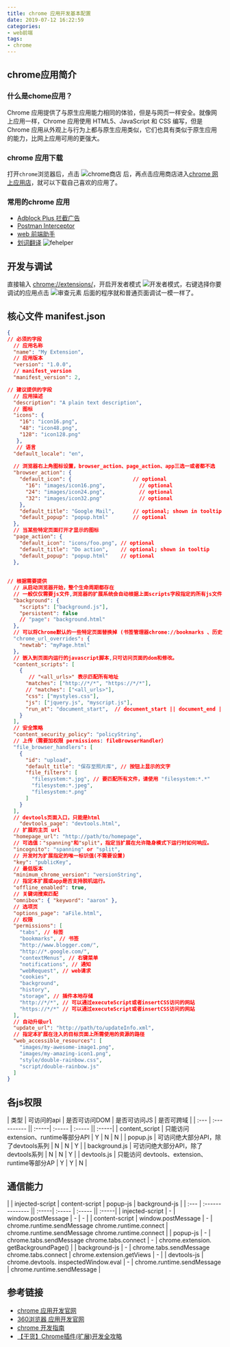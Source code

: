 ```yaml
---
title: chrome 应用开发基本配置
date: 2019-07-12 16:22:59
categories: 
- web前端
tags:
- chrome
---
```


## chrome应用简介

### 什么是chome应用？

Chrome 应用提供了与原生应用能力相同的体验，但是与网页一样安全。就像网上应用一样，Chrome 应用使用 HTML5、JavaScript 和 CSS 编写，但是 Chrome 应用从外观上与行为上都与原生应用类似，它们也具有类似于原生应用的能力，比网上应用可用的更强大。

### chrome 应用下载

打开`chrome`浏览器后，点击
![chrome商店](/images/chrome-extension/1.jpeg)
后，再点击应用商店进入[chrome 网上应用店](https://chrome.google.com/webstore/category/extensions)，就可以下载自己喜欢的应用了。

### 常用的chrome 应用

* [Adblock Plus 拦截广告](https://chrome.google.com/webstore/detail/adblock-plus-free-ad-bloc/cfhdojbkjhnklbpkdaibdccddilifddb?utm_source=chrome-ntp-icon) 
* [Postman Interceptor](https://chrome.google.com/webstore/detail/postman-interceptor/aicmkgpgakddgnaphhhpliifpcfhicfo?utm_source=chrome-ntp-icon)
* [web 前端助手](https://chrome.google.com/webstore/detail/web%E5%89%8D%E7%AB%AF%E5%8A%A9%E6%89%8Bfehelper/pkgccpejnmalmdinmhkkfafefagiiiad?utm_source=chrome-ntp-icon)
* [划词翻译](https://chrome.google.com/webstore/detail/%E5%88%92%E8%AF%8D%E7%BF%BB%E8%AF%91/ikhdkkncnoglghljlkmcimlnlhkeamad?utm_source=chrome-ntp-**icon**)
![fehelper](/images/chrome-extension/2.jpeg)

## 开发与调试

直接输入 [chrome://extensions/](chrome://extensions/)，开启开发者模式
![开发者模式](/images/chrome-extension/3.jpg)，右键选择你要调试的应用点击
![审查元素](/images/chrome-extension/4.jpg) 后面的程序就和普通页面调试一模一样了。

## 核心文件 manifest.json

```json
{
// 必须的字段
  // 应用名称
  "name": "My Extension",
  // 应用版本
  "version": "1.0.0",
  // manifest_version
  "manifest_version": 2,

// 建议提供的字段
  // 应用描述
  "description": "A plain text description",
  // 图标
  "icons": { 
    "16": "icon16.png",             
    "48": "icon48.png",            
    "128": "icon128.png" 
   },
   // 语言
  "default_locale": "en",
  
  // 浏览器右上角图标设置，browser_action、page_action、app三选一或者都不选
  "browser_action": {
    "default_icon": {                    // optional
      "16": "images/icon16.png",           // optional
      "24": "images/icon24.png",           // optional
      "32": "images/icon32.png"            // optional
    },
    "default_title": "Google Mail",      // optional; shown in tooltip
    "default_popup": "popup.html"        // optional
  },
  // 当某些特定页面打开才显示的图标
  "page_action": {
    "default_icon": "icons/foo.png", // optional 
    "default_title": "Do action",    // optional; shown in tooltip 
    "default_popup": "popup.html"    // optional 
  },
  
  
// 根据需要提供
  // 从启动浏览器开始，整个生命周期都存在
  // 一般仅仅需要js文件,浏览器的扩展系统会自动根据上面scripts字段指定的所有js文件自动生成背景页，也可指定背景页。
  "background": {
    "scripts": ["background.js"],
    "persistent": false
    // "page": "background.html"
  },
  // 可以将Chrome默认的一些特定页面替换掉 (书签管理器chrome://bookmarks 、历史记录 chrome://history、空白标签页chrome://newtab)
  "chrome_url_overrides": {
    "newtab": "myPage.html"
  },
  // 嵌入到页面内运行的javascript脚本,只可访问页面的dom和修改。
  "content_scripts": [
    {
       // "<all_urls>" 表示匹配所有地址
      "matches": ["http://*/*", "https://*/*"],
      // "matches": ["<all_urls>"],
      "css": ["mystyles.css"],
      "js": ["jquery.js", "myscript.js"],
      "run_at": "document_start",  // document_start || document_end || document_idle 默认（document_end和发出window.onload事件之间的某个时机注入）
    }
  ],
  // 安全策略
  "content_security_policy": "policyString",
  // 上传（需要加权限 permissions: fileBrowserHandler）
  "file_browser_handlers": [
    {
      "id": "upload",
      "default_title": "保存至照片库", // 按钮上显示的文字
      "file_filters": [
        "filesystem:*.jpg", // 要匹配所有文件，请使用 "filesystem:*.*"
        "filesystem:*.jpeg",
        "filesystem:*.png"
      ]
    }
  ],
  // devtools页面入口，只能是html
    "devtools_page": "devtools.html",
  // 扩展的主页 url
  "homepage_url": "http://path/to/homepage",
  // 可选值："spanning"和"split"，指定当扩展在允许隐身模式下运行时如何响应。
  "incognito": "spanning" or "split",
  // 开发时为扩展指定的唯一标识值(不需要设置)
  "key": "publicKey",
  // 最低版本
  "minimum_chrome_version": "versionString",
  // 指定本扩展或app是否支持脱机运行。
  "offline_enabled": true,
  // 关键词搜索匹配
  "omnibox": { "keyword": "aaron" },
  // 选项页
  "options_page": "aFile.html",
  // 权限
  "permissions": [
    "tabs", // 标签
    "bookmarks", // 书签
    "http://www.blogger.com/",
    "http://*.google.com/",
    "contextMenus", // 右键菜单
    "notifications", // 通知
    "webRequest", // web请求
    "cookies",
    "background",
    "history",
    "storage", // 插件本地存储
    "http://*/*", // 可以通过executeScript或者insertCSS访问的网站
    "https://*/*" // 可以通过executeScript或者insertCSS访问的网站
  ],
  // 自动升级url
  "update_url": "http://path/to/updateInfo.xml",
  // 指定本扩展在注入的目标页面上所需使用的资源的路径
  "web_accessible_resources": [
    "images/my-awesome-image1.png",
    "images/my-amazing-icon1.png",
    "style/double-rainbow.css",
    "script/double-rainbow.js"
  ]
}
```

## 各js权限

| 类型 | 可访问的api | 是否可访问DOM | 是否可访问JS | 是否可跨域 |
| :--- | :---------- || :-----| :----- | :----- || :-----|
| content_script | 只能访问 extension、runtime等部分API  | Y | N | N |
| popup.js | 可访问绝大部分API，除了devtools系列  | N | N | Y |
| background.js | 可访问绝大部分API，除了devtools系列  | N | N | Y |
| devtools.js | 只能访问 devtools、extension、runtime等部分AP  | Y | Y | N |


## 通信能力

|      | injected-script | content-script | popup-js | background-js |
| :--- | :-------------- || :-----| :----- | :----- || :-----|
| injected-script | - | window.postMessage | - | - |
| content-script | window.postMessage | - | chrome.runtime.sendMessage  chrome.runtime.connect | chrome.runtime.sendMessage  chrome.runtime.connect |
| popup-js | - | chrome.tabs.sendMessage chrome.tabs.connect | - | chrome.extension. getBackgroundPage() |
| background-js | - | chrome.tabs.sendMessage chrome.tabs.connect | chrome.extension.getViews | - |
| devtools-js | chrome.devtools. inspectedWindow.eval | - | chrome.runtime.sendMessage | chrome.runtime.sendMessage |

## 参考链接
* [chrome 应用开发官网](https://developer.chrome.com/extensions)
* [360浏览器 应用开发官网](http://open.chrome.360.cn/extension_dev/permissions.html)
* [chrome 开发指南](https://crxdoc-zh.appspot.com/extensions/devguide)
* [【干货】Chrome插件(扩展)开发全攻略](https://www.cnblogs.com/liuxianan/p/chrome-plugin-develop.html)